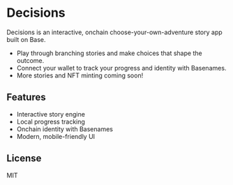 # Decisions

Decisions is an interactive, onchain choose-your-own-adventure story app built on Base. 

- Play through branching stories and make choices that shape the outcome.
- Connect your wallet to track your progress and identity with Basenames.
- More stories and NFT minting coming soon!

## Features
- Interactive story engine
- Local progress tracking
- Onchain identity with Basenames
- Modern, mobile-friendly UI


## License
MIT
